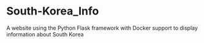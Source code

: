 # South-Korea_Info
A website using the Python Flask framework with Docker support to display information about South Korea 
